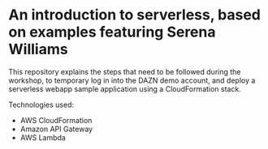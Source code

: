 # An introduction to serverless, based on examples featuring Serena Williams

This repository explains the steps that need to be followed during the workshop, to temporary log in into the DAZN demo account, and deploy a serverless webapp sample application using a CloudFormation stack.

Technologies used:

* AWS CloudFormation
* Amazon API Gateway
* AWS Lambda




